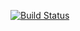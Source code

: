 [![Build Status](https://travis-ci.org/shubhamkulkarni01/lab5.svg?branch=master)](https://travis-ci.org/shubhamkulkarni01/lab5)
